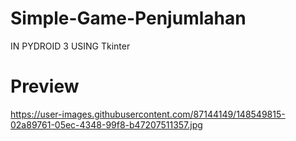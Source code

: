 # Simple-Game-Penjumlahan 

IN PYDROID 3 USING Tkinter 




# Preview

https://user-images.githubusercontent.com/87144149/148549815-02a89761-05ec-4348-99f8-b47207511357.jpg

